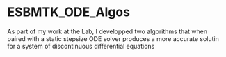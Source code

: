 # ESBMTK_ODE_Algos
As part of my work at the Lab, I developped two algorithms that when paired with a static stepsize ODE solver produces a more accurate solutin for a system of discontinuous  differential equations
